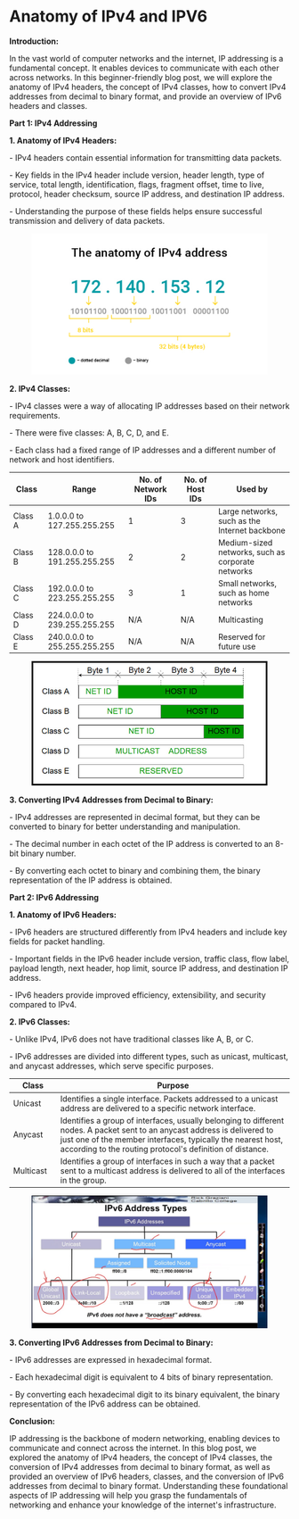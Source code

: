 # Anatomy of IPv4 and IPV6&#x20;

**Introduction:**

In the vast world of computer networks and the internet, IP addressing is a fundamental concept. It enables devices to communicate with each other across networks. In this beginner-friendly blog post, we will explore the anatomy of IPv4 headers, the concept of IPv4 classes, how to convert IPv4 addresses from decimal to binary format, and provide an overview of IPv6 headers and classes.

**Part 1: IPv4 Addressing**

**1. Anatomy of IPv4 Headers:**

\- IPv4 headers contain essential information for transmitting data packets.

\- Key fields in the IPv4 header include version, header length, type of service, total length, identification, flags, fragment offset, time to live, protocol, header checksum, source IP address, and destination IP address.

\- Understanding the purpose of these fields helps ensure successful transmission and delivery of data packets.

<figure><img src="../../.gitbook/assets/dhcp_blog_ipv4-01.jpg" alt=""><figcaption></figcaption></figure>

**2. IPv4 Classes:**

\- IPv4 classes were a way of allocating IP addresses based on their network requirements.

\- There were five classes: A, B, C, D, and E.

\- Each class had a fixed range of IP addresses and a different number of network and host identifiers.

<table><thead><tr><th width="93">Class</th><th width="177">Range</th><th width="174">No. of Network IDs</th><th width="150">No. of Host IDs</th><th width="300">Used by</th></tr></thead><tbody><tr><td>Class A</td><td>1.0.0.0 to 127.255.255.255</td><td>1</td><td>3</td><td>Large networks, such as the Internet backbone</td></tr><tr><td>Class B</td><td>128.0.0.0 to 191.255.255.255</td><td>2</td><td>2</td><td>Medium-sized networks, such as corporate networks</td></tr><tr><td>Class C</td><td>192.0.0.0 to 223.255.255.255</td><td>3</td><td>1</td><td>Small networks, such as home networks</td></tr><tr><td>Class D</td><td>224.0.0.0 to 239.255.255.255</td><td>N/A</td><td>N/A</td><td>Multicasting</td></tr><tr><td>Class E</td><td>240.0.0.0 to 255.255.255.255</td><td>N/A</td><td>N/A</td><td>Reserved for future use</td></tr></tbody></table>

<figure><img src="../../.gitbook/assets/IP_addressing_3.jpg" alt=""><figcaption></figcaption></figure>

**3. Converting IPv4 Addresses from Decimal to Binary:**

\- IPv4 addresses are represented in decimal format, but they can be converted to binary for better understanding and manipulation.

\- The decimal number in each octet of the IP address is converted to an 8-bit binary number.

\- By converting each octet to binary and combining them, the binary representation of the IP address is obtained.

**Part 2: IPv6 Addressing**

**1. Anatomy of IPv6 Headers:**

\- IPv6 headers are structured differently from IPv4 headers and include key fields for packet handling.

\- Important fields in the IPv6 header include version, traffic class, flow label, payload length, next header, hop limit, source IP address, and destination IP address.

\- IPv6 headers provide improved efficiency, extensibility, and security compared to IPv4.

**2. IPv6 Classes:**

\- Unlike IPv4, IPv6 does not have traditional classes like A, B, or C.

\- IPv6 addresses are divided into different types, such as unicast, multicast, and anycast addresses, which serve specific purposes.

<table><thead><tr><th width="93">Class</th><th width="1129">Purpose</th></tr></thead><tbody><tr><td>Unicast</td><td>Identifies a single interface. Packets addressed to a unicast address are delivered to a specific network interface.</td></tr><tr><td>Anycast</td><td>Identifies a group of interfaces, usually belonging to different nodes. A packet sent to an anycast address is delivered to just one of the member interfaces, typically the nearest host, according to the routing protocol's definition of distance.</td></tr><tr><td>Multicast</td><td>Identifies a group of interfaces in such a way that a packet sent to a multicast address is delivered to all of the interfaces in the group.</td></tr></tbody></table>

<figure><img src="../../.gitbook/assets/ipv6 dot.jpg" alt=""><figcaption></figcaption></figure>

**3. Converting IPv6 Addresses from Decimal to Binary:**

\- IPv6 addresses are expressed in hexadecimal format.

\- Each hexadecimal digit is equivalent to 4 bits of binary representation.

\- By converting each hexadecimal digit to its binary equivalent, the binary representation of the IPv6 address can be obtained.

**Conclusion:**

IP addressing is the backbone of modern networking, enabling devices to communicate and connect across the internet. In this blog post, we explored the anatomy of IPv4 headers, the concept of IPv4 classes, the conversion of IPv4 addresses from decimal to binary format, as well as provided an overview of IPv6 headers, classes, and the conversion of IPv6 addresses from decimal to binary format. Understanding these foundational aspects of IP addressing will help you grasp the fundamentals of networking and enhance your knowledge of the internet's infrastructure.
